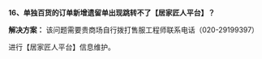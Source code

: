 <a name="bookmark120"></a>**16、单独百货的订单新增遗留单出现跳转不了【居家匠人平台】？**

**解决方案：**  该问题需要贵商场自行拨打售服工程师联系电话（020-29199397）

进行【居家匠人平台】信息维护。

